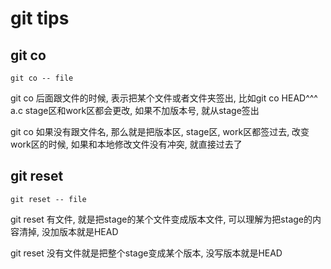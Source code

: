 # git tips

## git co
```
git co -- file 
```
git co 后面跟文件的时候, 表示把某个文件或者文件夹签出, 比如git co HEAD^^^ a.c stage区和work区都会更改, 如果不加版本号, 就从stage签出

git co 如果没有跟文件名, 那么就是把版本区, stage区, work区都签过去, 改变work区的时候, 如果和本地修改文件没有冲突, 就直接过去了

## git reset
```
git reset -- file
```
git reset 有文件, 就是把stage的某个文件变成版本文件, 可以理解为把stage的内容清掉, 没加版本就是HEAD

git reset 没有文件就是把整个stage变成某个版本, 没写版本就是HEAD
